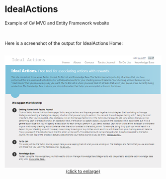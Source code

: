 # IdealActions
Example of C# MVC and Entity Framework website

<br /><br />
Here is a screenshot of the output for IdealActions Home:<br /><br />
<center>
<a href="https://github.com/harvey007y/IdealActions/blob/master/IdealActions.Site/Images/IdealActionsHome.PNG" target="_blank"><img src="https://github.com/harvey007y/IdealActions/blob/master/IdealActions.Site/Images/IdealActionsHome.PNG" border="0" alt="Screenshot for IdealActions Home" width="800px"/><br />(click to enlarge)</a>
